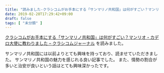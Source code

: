 ```yaml
---
title: "読みました-クラシコムがお手本にする「サンマリノ共和国」は何がすごい？マンリオ・カデロ大使に教わりました"
date: 2019-02-28T17:29:42+09:00
draft: false
tags: [ "未分類" ]
---
```


[クラシコムがお手本にする「サンマリノ共和国」は何がすごい？マンリオ・カデロ大使に教わりました – クラシコムジャーナル](https://kurashicom.jp/5493) を読みました。

サンマリノ共和国には以前よりとても興味を持っており、読ませていただきました。
サンマリノ共和国の魅力を感じれる良い記事でした。
また、情勢の割合が多いと治安が良いという話はとても興味深かったです。
